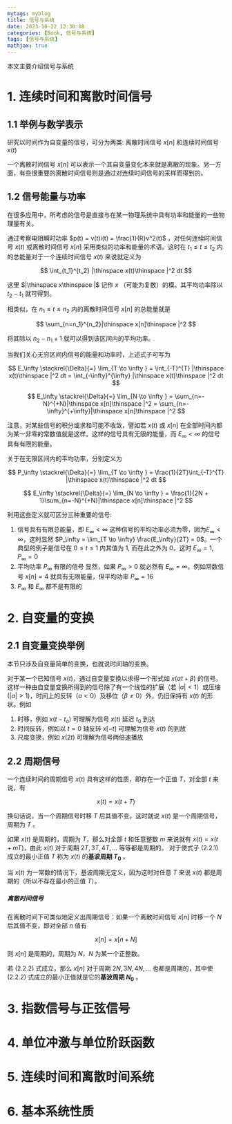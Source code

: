 ```yaml
---
mytags: myblog
title: 信号与系统
date: 2023-10-22 12:30:08
categories: [Book, 信号与系统]
tags: [信号与系统]
mathjax: true
---
```


本文主要介绍信号与系统
<!-- more -->

# 1. 连续时间和离散时间信号

## 1.1 举例与数学表示

研究以时间作为自变量的信号，可分为两类: 离散时间信号 $x[n]$ 和连续时间信号 $x(t)$

一个离散时间信号 $x[n]$ 可以表示一个其自变量变化本来就是离散的现象。另一方面，有些很重要的离散时间信号则是通过对连续时间信号的采样而得到的。

## 1.2 信号能量与功率

在很多应用中，所考虑的信号是直接与在某一物理系统中具有功率和能量的一些物理量有关。

通过考察电阻瞬时功率 $p(t) = v(t)i(t) = \frac{1}{R}v^2(t)$ ，对任何连续时间信号 $x(t)$ 或离散时间信号 $x[n]$ 采用类似的功率和能量的术语。这时在 $t_1 \leqslant t \leqslant t_2$ 内的总能量对于一个连续时间信号 $x(t)$ 来说就定义为

$$ \int_{t_1}^{t_2} |\thinspace x(t)\thinspace |^2 dt $$

这里 $|\thinspace x\thinspace |$ 记作 $x$ （可能为复数）的模。其平均功率除以 $t_2 - t_1$ 就可得到。

相类似，在 $n_1 \leqslant t \leqslant n_2$ 内的离散时间信号 $x[n]$ 的总能量就是

$$ \sum_{n=n_1}^{n_2}|\thinspace x[n]\thinspace |^2 $$

将其除以 $n_2 - n_1 + 1$ 就可以得到该区间内的平均功率。

当我们关心无穷区间内信号的能量和功率时，上述式子可写为

$$ E_\infty \stackrel{\Delta}{=} \lim_{T \to \infty } = 
\int_{-T}^{T} |\thinspace x(t)\thinspace |^2 dt = 
\int_{-\infty}^{\infty} |\thinspace x(t)\thinspace |^2 dt $$

$$ E_\infty \stackrel{\Delta}{=} \lim_{N \to \infty } = 
\sum_{n=-N}^{+N}|\thinspace x[n]\thinspace |^2 = 
\sum_{n=-\infty}^{+\infty}|\thinspace x[n]\thinspace |^2 $$


注意，对某些信号的积分或求和可能不收敛，譬如若 $x(t)$ 或 $x[n]$ 在全部时间内都为某一非零的常数值就是这样。这样的信号具有无限的能量，而 $E_\infty < \infty$ 的信号具有有限的能量。

关于在无限区间内的平均功率，分别定义为

$$ P_\infty \stackrel{\Delta}{=} \lim_{T \to \infty } = 
\frac{1}{2T}\int_{-T}^{T} |\thinspace x(t)\thinspace |^2 dt $$

$$ E_\infty \stackrel{\Delta}{=} \lim_{N \to \infty } = 
\frac{1}{2N + 1}\sum_{n=-N}^{+N}|\thinspace x[n]\thinspace |^2 $$

利用这些定义就可区分三种重要的信号:

1. 信号具有有限总能量，即 $E_\infty < \infty$ 
   这种信号的平均功率必须为零，因为$E_\infty < \infty$，这时显然 $P_\infty = \lim_{T \to \infty} \frac{E_\infty}{2T} = 0$。一个典型的例子是信号在 $0\leqslant t \leqslant 1$ 内其值为 $1$, 而在此之外为 $0$，这时 $E_\infty=1, P_\infty=0$
2. 平均功率 $P_\infty$ 有限的信号
   显然，如果 $P_\infty > 0$ 就必然有 $E_\infty = \infty$。例如常数信号 $x[n]=4$ 就具有无限能量，但平均功率 $P_\infty = 16$ 
3. $P_\infty$ 和 $E_\infty$ 都不是有限的
   
# 2. 自变量的变换

## 2.1 自变量变换举例

本节只涉及自变量简单的变换，也就说时间轴的变换。

对于某一个已知信号 $x(t)$，通过自变量变换以求得一个形式如 $x(\alpha t + \beta)$ 的信号。这样一种由自变量变换所得到的信号除了有一个线性的扩展（若 $|a|<1$）或压缩 ($|a|>1$)，时间上的反转（$a<0$）及移位（$\beta \neq 0$）外，仍旧保持有 $x(t)$ 的形状。例如

1. 时移，例如 $x(t - t_o)$ 可理解为信号 $x(t)$ 延迟 $t_0$ 到达
2. 时间反转，例如以 $t = 0$ 轴反转 $x[-t]$ 可理解为信号 $x(t)$ 的到放
3. 尺度变换，例如 $x(2t)$ 可理解为信号两倍速播放

## 2.2 周期信号

一个连续时间的周期信号 $x(t)$ 具有这样的性质，即存在一个正值 $T$，对全部 $t$ 来说，有

$$ x(t) = x(t + T) \tag{2.2.1} $$

换句话说，当一个周期信号时移 $T$ 后其值不变。这时就说 $x(t)$ 是一个周期信号，周期为 $T$ 。

如果 $x(t)$ 是周期的，周期为 $T$，那么对全部 $t$ 和任意整数 $m$ 来说就有 $x(t) = x(t + mT)$，由此 $x(t)$ 对于周期 $2T, 3T, 4T, ...$ 等等都是周期的。 对于使式子 $(2.2.1)$ 成立的最小正值 $T$ 称为 $x(t)$ 的**基波周期 $T_0$** 。

当 $x(t)$ 为一常数的情况下，基波周期无定义，因为这时对任意 $T$ 来说 $x(t)$ 都是周期的（所以不存在最小的正值 $T$）。

##### 离散时间信号

在离散时间下可类似地定义出周期信号：如果一个离散时间信号 $x[n]$ 时移一个 $N$ 后其值不变，即对全部 $n$ 值有

$$ x[n] = x[n + N] \tag{2.2.2}$$

则 $x[n]$ 是周期的，周期为 $N$，$N$ 为某一个正整数。

若 $(2.2.2)$ 式成立，那么 $x[n]$ 对于周期 $2N, 3N, 4N, ...$ 也都是周期的，其中使 $(2.2.2)$ 式成立的最小正值就是它的**基波周期 $N_0$** 。


# 3. 指数信号与正弦信号

# 4. 单位冲激与单位阶跃函数

# 5. 连续时间和离散时间系统

# 6. 基本系统性质

